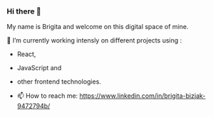 ### Hi there 👋

My name is Brigita and welcome on this digital space of mine. 

🔭 I’m currently working intensly on different projects using :
- React,
- JavaScript and
- other frontend technologies. 

- 📫 How to reach me: https://www.linkedin.com/in/brigita-bizjak-9472794b/

